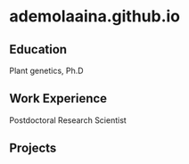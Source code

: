 # ademolaaina.github.io

## Education
Plant genetics, Ph.D

## Work Experience
Postdoctoral Research Scientist

## Projects

